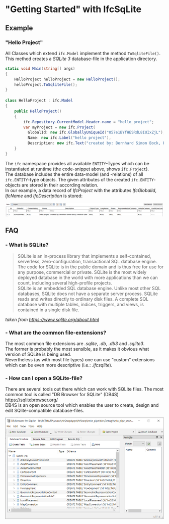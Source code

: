 <!-- Getting Started with SQLite - Friedrich Eder 2019 --->
# "Getting Started" with IfcSqLite

## Example

### "Hello Project"

<!-- Wird eine Klasse von `ifc.Model` abgeleitet, so implementiert sie die Methode `ToSqliteFile(string fullpath)`. 
Die `ToSqlite` Methode erzeugt eine Datenbankdatei mit dem übergebenen Dateipfad.  -->

All Classes which extend `ifc.Model` implement the method `ToSqliteFile()`.
This method creates a *SQLite 3* database-file in the application directory.

```csharp
static void Main(string[] args)
{
    HelloProject helloProject = new HelloProject();
    helloProject.ToSqliteFile();
}

class HelloProject : ifc.Model
{
    public HelloProject()
    {
        ifc.Repository.CurrentModel.Header.name = "hello_project";
        var myProject = new ifc.Project(
          GlobalId: new ifc.GloballyUniqueId("057e1BYfHESRdL8IUIxZjL"),
          Name: new ifc.Label("hello project"),
          Description: new ifc.Text("created by: Bernhard Simon Bock, Friedrich Eder"));
    }
}
```

<!-- Es können alle im `ifc` Namespace definierten `ENTITY` Objekttypen instanziiert werden (im oben gezeigten Beispiel `ifc.Project`).  
Die Datenbank enthält das gesamte - aus Reflektion generierte - Datenmodell aller Klassen vom Typ `ifc.ENTITY`.
All die Attribute, die den instanziierten `ifc.ENTITY` übergeben wurden, werden in die entsprechende Relation der SQLite-Datenbank eingefügt.  
Im Beispiel wird ein Datensatz der Relation *IfcProject* mit den Attributen *IfcGlobalId*, *IfcName* und *IfcDescription* befüllt:  -->
The `ifc` namespace provides all available `ENTITY`-Types which can be instantiated at runtime (the code-snippet above, shows `ifc.Project`).  
The database includes the entire data-model (and -relations) of all `ifc.ENTITY`-type objects.
The given attributes of the created `ifc.ENTITY`-objects are stored in their according relation.  
In our example, a data record of *IfcProject* with the attributes *IfcGlobalId*, *IfcName* and *IfcDescription* is stored:  

![he-screenshot](doc/img/helloproject_example_db.png "Screenshot Tabelle 'IfcProject'")<!-- TODO: English Screenshots -->

## FAQ

### - What is SQLite?
> SQLite is an in-process library that implements a self-contained, serverless, zero-configuration, transactional SQL database engine. The code for SQLite is in the public domain and is thus free for use for any purpose, commercial or private. SQLite is the most widely deployed database in the world with more applications than we can count, including several high-profile projects.  
> SQLite is an embedded SQL database engine. Unlike most other SQL databases, SQLite does not have a separate server process. SQLite reads and writes directly to ordinary disk files. A complete SQL database with multiple tables, indices, triggers, and views, is contained in a single disk file.

*taken from <https://www.sqlite.org/about.html>*

### - What are the common file-extensions?
The most common file extensions are *.sqlite*, *.db*, *.db3* and *.sqlite3*.  
The former is probably the most sensible, as it makes it obvious what version of SQLite is being used.  
Nevertheless (as with most file types) one can use "custom" extensions which can be even more descriptive (i.e.: *.ifcsqlite*).

### - How can I open a SQLite-file?
There are several tools out there which can work with SQLite files. The most common tool is called "DB Browser for SQLite" (DB4S) <https://sqlitebrowser.org/>  
DB4S is an open source tool which enables the user to create, design and edit SQlite-compatible database-files.  

![db4s-screenshot](doc/img/db4s.png "Userinterface DB4S")<!-- TODO: English Screenshots -->

<!-- 
### - Was ist eigentlich SQLite? 
SQLite ist eine prozessinterne Bibliothek, die eine in sich geschlossene, serverlose, transaktionale SQL-Datenbank-Engine implementiert. Der Code für SQLite ist gemeinfrei und somit frei für die Verwendung für jeden Zweck, ob gewerblich oder privat. Im Gegensatz zu den meisten anderen SQL-Datenbanken verfügt SQLite nicht über einen separaten Serverprozess. SQLite liest und schreibt direkt auf normale Festplattendateien. Eine vollständige SQL-Datenbank mit mehreren Tabellen, Indizes, Triggern und Ansichten ist in einer einzigen Festplattendatei enthalten. 
Die Bibliothek ist in der aktuellen Version 3.30.1 (Stand November 2019). 

### - Welche üblichen Dateiendungen hat eine SQLite-Datei?
Die häufigsten Endungen sind *.sqlite*, *.db*, *.db3* und *.sqlite3*.  
Letzteres stellt wohl - für einen allgemeinen Namen - die beste Alternative dar,  
denn die Version der Datenbank-Engine ist "von außen" erkennbar.  
Allerdings kann die Dateiendung auch durch deskriptivere Bezeichner ersetzt werden,  
die direkten Aufschluss über den Inhalt der Datenbankdatei geben (z.B.: *.ifcsqlite*).

### - Wie öffne ich eine SQLite-Datei?
Die einfachste Variante liefert das Tool "DB Browser for SQLite" (DB4S) <https://sqlitebrowser.org/>  
DB4S ist ein Open-Source-Tool zum Erstellen, Entwerfen und Bearbeiten von mit SQLite kompatiblen Datenbankdateien.  
-->

